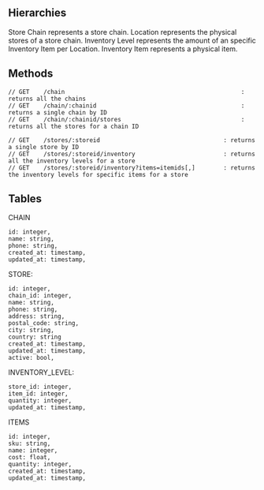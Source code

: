 




## Hierarchies
Store Chain represents a store chain.
Location represents the physical stores of a store chain.
Inventory Level represents the amount of an specific Inventory Item per Location.
Inventory Item represents a physical item.

## Methods
```
// GET    /chain                                                  : returns all the chains
// GET    /chain/:chainid                                         : returns a single chain by ID
// GET    /chain/:chainid/stores                                  : returns all the stores for a chain ID

// GET    /stores/:storeid                                   : returns a single store by ID
// GET    /stores/:storeid/inventory                         : returns all the inventory levels for a store
// GET    /stores/:storeid/inventory?items=itemids[,]        : returns the inventory levels for specific items for a store
```

## Tables
CHAIN
```
id: integer,
name: string,
phone: string,
created_at: timestamp,
updated_at: timestamp,
```

STORE:
```
id: integer,
chain_id: integer,
name: string,
phone: string,
address: string,
postal_code: string,
city: string,
country: string
created_at: timestamp,
updated_at: timestamp,
active: bool,
```

INVENTORY_LEVEL:
```
store_id: integer,
item_id: integer,
quantity: integer,
updated_at: timestamp,
```

ITEMS
```
id: integer,
sku: string,
name: integer,
cost: float,
quantity: integer,
created_at: timestamp,
updated_at: timestamp,
```
